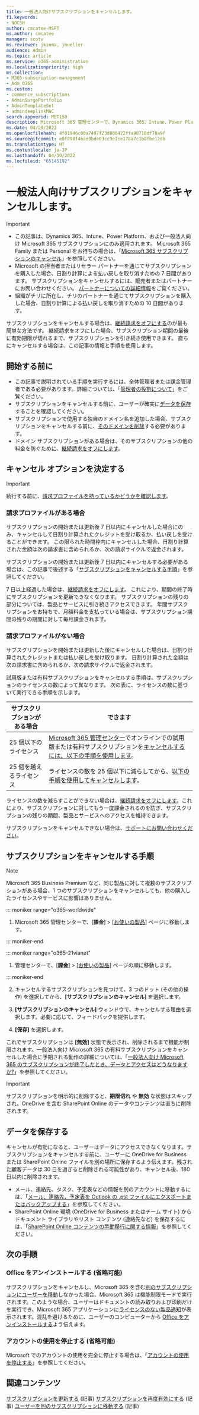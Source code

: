 ```yaml
---
title: 一般法人向けサブスクリプションをキャンセルします。
f1.keywords:
- NOCSH
author: cmcatee-MSFT
ms.author: cmcatee
manager: scotv
ms.reviewer: jkinma, jmueller
audience: Admin
ms.topic: article
ms.service: o365-administration
ms.localizationpriority: high
ms.collection:
- M365-subscription-management
- Adm_O365
ms.custom:
- commerce_subscriptions
- AdminSurgePortfolio
- AdminTemplateSet
- admindeeplinkMAC
search.appverid: MET150
description: Microsoft 365 管理センターで、Dynamics 365、Intune、Power Platform、および一般法人向け Microsoft 365 の試用版または有料サブスクリプションをキャンセルする方法について説明します。
ms.date: 04/29/2022
ms.openlocfilehash: 4f01946c00a7497f23d086422ffa90718df78a9f
ms.sourcegitcommit: e0f890f46ae0bde03cc9e1ce178a7c1b8fbe12db
ms.translationtype: HT
ms.contentlocale: ja-JP
ms.lasthandoff: 04/30/2022
ms.locfileid: "65145192"
---
```

# <a name="cancel-your-business-subscription"></a>一般法人向けサブスクリプションをキャンセルします。

> [!IMPORTANT]
> - この記事は、Dynamics 365、Intune、Power Platform、および一般法人向け Microsoft 365 サブスクリプションにのみ適用されます。 Microsoft 365 Family または Personal をお持ちの場合は、「[Microsoft 365 サブスクリプションのキャンセル](https://support.microsoft.com/office/cancel-a-microsoft-365-subscription-46e2634c-c64b-4c65-94b9-2cc9c960e91b?OCID=M365_DocsCancel_Link)」を参照してください。
> - Microsoft の担当者またはリセラー パートナーを通じてサブスクリプションを購入した場合、日割り計算による払い戻しを取り消すための 7 日間があります。 サブスクリプションをキャンセルするには、販売者またはパートナーにお問い合わせください。 [パートナーについての詳細情報](../manage-partners.md#what-can-a-partner-do-for-my-organization-or-school)をご覧ください。
> - 組織がチリに所在し、チリのパートナーを通じてサブスクリプションを購入した場合、日割り計算による払い戻しを取り消すための 10 日間があります。

サブスクリプションをキャンセルする場合は、[継続請求をオフにする](renew-your-subscription.md)のが最も簡単な方法です。 継続請求をオフにした場合、サブスクリプション期間の最後に有効期限が切れるまで、サブスクリプションを引き続き使用できます。 直ちにキャンセルする場合は、この記事の情報と手順を使用します。

## <a name="before-you-begin"></a>開始する前に

- この記事で説明されている手順を実行するには、全体管理者または課金管理者である必要があります。詳細については、「[管理者の役割について](../../admin/add-users/about-admin-roles.md)」をご覧ください。
- サブスクリプションをキャンセルする前に、ユーザーが確実に[データを保存](#save-your-data)することを確認してください。
- サブスクリプションで使用する独自のドメイン名を追加した場合、サブスクリプションをキャンセルする前に、[そのドメインを削除](../../admin/get-help-with-domains/remove-a-domain.md)する必要があります。
- ドメイン サブスクリプションがある場合は、そのサブスクリプションの他の料金を防ぐために、[継続請求をオフにします](renew-your-subscription.md)。

## <a name="determine-your-cancellation-options"></a>キャンセル オプションを決定する

> [!IMPORTANT]
> 続行する前に、[請求プロファイルを持っているかどうかを確認します](../billing-and-payments/manage-billing-profiles.md#view-my-billing-profiles)。

### <a name="if-you-have-a-billing-profile"></a>請求プロファイルがある場合

サブスクリプションの開始または更新後 7 日以内にキャンセルした場合にのみ、キャンセルして日割り計算されたクレジットを受け取るか、払い戻しを受けることができます。 この限られた時間枠内にキャンセルした場合、日割り計算された金額は次の請求書に含められるか、次の請求サイクルで返金されます。

サブスクリプションの開始または更新後 7 日以内にキャンセルする必要がある場合は、この記事で後述する「[サブスクリプションをキャンセルする手順](#steps-to-cancel-your-subscription)」を参照してください。

7 日以上経過した場合は、[継続請求をオフにします](renew-your-subscription.md)。 これにより、期間の終了時にサブスクリプションを更新できなくなります。  サブスクリプションの残りの部分については、製品とサービスに引き続きアクセスできます。 年間サブスクリプションをお持ちで、月額料金を支払っている場合は、サブスクリプション期間の残りの期間に対して毎月課金されます。

### <a name="if-you-dont-have-a-billing-profile"></a>請求プロファイルがない場合

サブスクリプションを開始または更新した後にキャンセルした場合は、日割り計算されたクレジットまたは払い戻しを受け取ります。 日割り計算された金額は次の請求書に含められるか、次の請求サイクルで返金されます。

試用版または有料サブスクリプションをキャンセルする手順は、サブスクリプションのライセンスの数によって異なります。 次の表に、ライセンスの数に基づいて実行できる手順を示します。

|サブスクリプションがある場合  |できます  |
|--------------|--------------|
|25 個以下のライセンス  | <a href="https://go.microsoft.com/fwlink/p/?linkid=2024339" target="_blank">Microsoft 365 管理センター</a>でオンラインでの試用版または有料サブスクリプションを[キャンセルするには、以下の手順を使用します](#steps-to-cancel-your-subscription)。        |
|25 個を越えるライセンス   | ライセンスの数を 25 個以下に減らしてから、[以下の手順を使用してキャンセルします](#steps-to-cancel-your-subscription)。      |

ライセンスの数を減らすことができない場合は、[継続請求をオフにします](renew-your-subscription.md)。これにより、サブスクリプションに対してもう一度課金されるのを防ぎ、サブスクリプションの残りの期間、製品とサービスへのアクセスを維持できます。

サブスクリプションをキャンセルできない場合は、[サポートにお問い合わせください](../../admin/get-help-support.md)。

## <a name="steps-to-cancel-your-subscription"></a>サブスクリプションをキャンセルする手順

> [!NOTE]
> Microsoft 365 Business Premium など、同じ製品に対して複数のサブスクリプションがある場合、1 つのサブスクリプションをキャンセルしても、他の購入したライセンスやサービスに影響はありません。

::: moniker range="o365-worldwide"

1. Microsoft 365 管理センターで、[**課金**] \> [<a href="https://go.microsoft.com/fwlink/p/?linkid=842054" target="_blank">お使いの製品</a>] ページに移動します。

::: moniker-end

::: moniker range="o365-21vianet"

1. 管理センターで、[**課金**] \> [<a href="https://go.microsoft.com/fwlink/p/?linkid=850626" target="_blank">お使いの製品</a>] ページの順に移動します。

::: moniker-end

2. キャンセルするサブスクリプションを見つけて、3 つのドット (その他の操作) を選択してから、**[サブスクリプションのキャンセル]** を選択します。

3. **[サブスクリプションのキャンセル]** ウィンドウで、キャンセルする理由を選択します。必要に応じて、フィードバックを提供します。

4. **[保存]** を選択します。

これでサブスクリプションは **[無効]** 状態で表示され、削除されるまで機能が制限されます。一般法人向け Microsoft 365 の有料サブスクリプションをキャンセルした場合に予期される動作の詳細については、「[一般法人向け Microsoft 365 のサブスクリプションが終了したとき、データとアクセスはどうなりますか?](what-if-my-subscription-expires.md)」を参照してください。

> [!IMPORTANT]
> サブスクリプションを明示的に削除すると、**期限切れ** や **無効** な状態はスキップされ、OneDrive を含む SharePoint Online のデータやコンテンツは直ちに削除されます。

## <a name="save-your-data"></a>データを保存する

キャンセルが有効になると、ユーザーはデータにアクセスできなくなります。サブスクリプションをキャンセルする前に、ユーザーに OneDrive for Business または SharePoint Online ファイルを別の場所に保存するよう伝えます。残された顧客データは 30 日を過ぎると削除される可能性があり、キャンセル後、180 日以内に削除されます。

- メール、連絡先、タスク、予定表などの情報を別のアカウントに移動するには、「[メール、連絡先、予定表を Outlook の .pst ファイルにエクスポートまたはバックアップする](https://support.microsoft.com/office/14252b52-3075-4e9b-be4e-ff9ef1068f91)」を参照してください。
- SharePoint Online 環境 (OneDrive for Business またはチーム サイト) からドキュメント ライブラリやリスト コンテンツ (連絡先など) を保存するには、「[SharePoint Online コンテンツの手動移行に関する情報](/sharepoint/troubleshoot/migration-tool/content-manual-migration)」を参照してください。

## <a name="next-steps"></a>次の手順

### <a name="uninstall-office-optional"></a>Office をアンインストールする (省略可能)

サブスクリプションをキャンセルし、Microsoft 365 を含む[別のサブスクリプションにユーザーを移動](move-users-different-subscription.md)しなかった場合、Microsoft 365 は機能制限モードで実行されます。このような場合、ユーザーはドキュメントの読み取りおよび印刷だけを実行でき、Microsoft 365 アプリケーションに[ライセンスのない製品通知](https://support.microsoft.com/office/0d23d3c0-c19c-4b2f-9845-5344fedc4380)が表示されます。混乱を避けるために、ユーザーのコンピューターから [Office をアンインストールする](https://support.microsoft.com/office/9dd49b83-264a-477a-8fcc-2fdf5dbf61d8)よう伝えます。

### <a name="close-your-account-optional"></a>アカウントの使用を停止する (省略可能)

Microsoft でのアカウントの使用を完全に停止する場合は、「[アカウントの使用を停止する](../close-your-account.md)」を参照してください。

## <a name="related-content"></a>関連コンテンツ

[サブスクリプションを更新する](renew-your-subscription.md) (記事)
[サブスクリプションを再度有効にする](reactivate-your-subscription.md) (記事)
[ユーザーを別のサブスクリプションに移動する](move-users-different-subscription.md) (記事)
